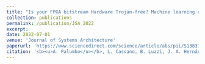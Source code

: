 ```yaml
---
title: "Is your FPGA bitstream Hardware Trojan-free? Machine learning can provide an answer"
collection: publications
permalink: /publication/JSA_2022
excerpt:
date: 2022-07-01
venue: 'Journal of Systems Architecture'
paperurl: 'https://www.sciencedirect.com/science/article/abs/pii/S1383762122001023'
citation: '<b><u>A. Palumbo</u></b>, L. Cassano, B. Luzzi, J. A. Hernández, P. Reviriego, G. Bianchi and M. Ottavi (2022). &quot;Is your FPGA bitstream Hardware Trojan-free? Machine learning can provide an answer&quot; <i>Journal of Systems Architecture</i>.'
---
```


